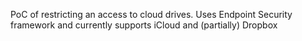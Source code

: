 PoC of restricting an access to cloud drives. Uses Endpoint Security framework and currently supports iCloud and (partially) Dropbox
